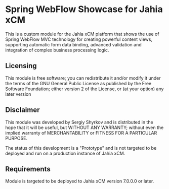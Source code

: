 Spring WebFlow Showcase for Jahia xCM
==========================================

This is a custom module for the Jahia xCM platform that shows the use of Spring WebFlow MVC
technology for creating powerful content views, supporting automatic form data binding, advanced validation
and integration of complex business processing logic.

Licensing
---------
This module is free software; you can redistribute it and/or 
modify it under the terms of the GNU General Public License 
as published by the Free Software Foundation; either version 2 
of the License, or (at your option) any later version

Disclaimer
----------
This module was developed by Sergiy Shyrkov and is distributed in the hope that
it will be useful, but WITHOUT ANY WARRANTY; without even the implied warranty
of MERCHANTABILITY or FITNESS FOR A PARTICULAR PURPOSE.

The status of this development is a "Prototype" and is not targeted to be deployed
and run on a production instance of Jahia xCM.

Requirements
------------
Module is targeted to be deployed to Jahia xCM version 7.0.0.0 or later.
